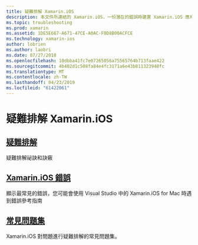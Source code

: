 ```yaml
---
title: 疑難排解 Xamarin.iOS
description: 本文件所連結的 Xamarin.iOS，一份潛在的錯誤時建置 Xamarin.iOS 應用程式，提供疑難排解資訊和常見問題集的各種資源。
ms.topic: troubleshooting
ms.prod: xamarin
ms.assetid: 1DE5E667-A671-47CE-A0AC-F0D8B00ACFCE
ms.technology: xamarin-ios
author: lobrien
ms.author: laobri
ms.date: 07/27/2018
ms.openlocfilehash: 10dbba41fc7e07265056a75565764b713faae422
ms.sourcegitcommit: 4b402d1c508fa84e4fc3171a6e43b811323948fc
ms.translationtype: MT
ms.contentlocale: zh-TW
ms.lasthandoff: 04/23/2019
ms.locfileid: "61422061"
---
```

# <a name="troubleshooting-xamarinios"></a>疑難排解 Xamarin.iOS

## <a name="troubleshootingiostroubleshootingtroubleshootingmd"></a>[疑難排解](~/ios/troubleshooting/troubleshooting.md)

疑難排解祕訣和訣竅

## <a name="xamarinios-errorsiostroubleshootingmtouch-errorsmd"></a>[Xamarin.iOS 錯誤](~/ios/troubleshooting/mtouch-errors.md)

顯示最常見的錯誤，您可能會使用 Visual Studio 中的 Xamarin.iOS for Mac 時遇到錯誤參考指南

## <a name="frequently-asked-questionsquestionsindexmd"></a>[常見問題集](questions/index.md)

Xamarin.iOS 對問題進行疑難排解的常見問題集。
